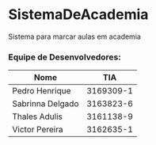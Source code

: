 # SistemaDeAcademia
Sistema para marcar aulas em academia


### Equipe de Desenvolvedores:
|     Nome      |  TIA    |
|---------------|---------|
|Pedro Henrique  |3169309-1|
|Sabrinna Delgado|3163823-6|
|Thales Adulis   |3161138-9|
|Victor Pereira  |3162635-1|
 